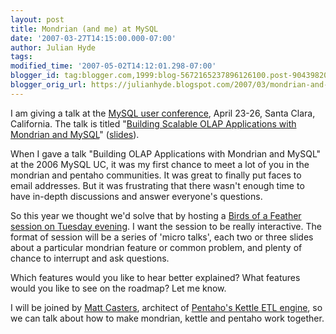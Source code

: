 ```yaml
---
layout: post
title: Mondrian (and me) at MySQL
date: '2007-03-27T14:15:00.000-07:00'
author: Julian Hyde
tags:
modified_time: '2007-05-02T14:12:01.298-07:00'
blogger_id: tag:blogger.com,1999:blog-5672165237896126100.post-9043982094121287083
blogger_orig_url: https://julianhyde.blogspot.com/2007/03/mondrian-and-me-at-mysql.html
---
```


I am giving a talk at the [MySQL user conference](http://www.mysqlconf.com/),
April 23-26, Santa Clara, California. The talk is titled
"[Building Scalable OLAP Applications with Mondrian and MySQL](http://www.mysqlconf.com/cs/mysqluc2007/view/e_sess/10631)"
([slides](http://www.hydromatic.net/mondrian_mysqluc2007.ppt)).

When I gave a talk "Building OLAP Applications with Mondrian and
MySQL" at the 2006 MySQL UC, it was my first chance to meet a lot of
you in the mondrian and pentaho communities. It was great to finally
put faces to email addresses. But it was frustrating that there wasn't
enough time to have in-depth discussions and answer everyone's
questions.

So this year we thought we'd solve that by hosting a
[Birds of a Feather session on Tuesday evening](http://www.mysqlconf.com/cs/mysqluc2007/view/e_sess/13801).
I want the session to be really interactive. The format of session
will be a series of 'micro talks', each two or three slides about a
particular mondrian feature or common problem, and plenty of chance to
interrupt and ask questions.

Which features would you like to hear better explained? What features
would you like to see on the roadmap?  Let me know.

I will be joined by [Matt Casters](http://www.ibridge.be/),
architect of [Pentaho's Kettle ETL engine](https://kettle.pentaho.org/),
so we can talk about how to make mondrian, kettle and pentaho work together.
